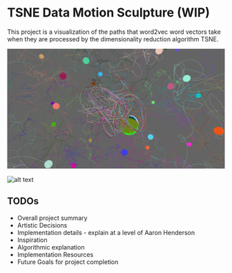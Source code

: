 #  TSNE Data Motion Sculpture (WIP)

This project is a visualization of the paths that word2vec word vectors take when they are processed by the dimensionality reduction algorithm TSNE.

![alt text](https://github.com/snosenzo/TSNE-MotionSculpture/blob/master/assets/centertsnefin.png "Center of visualization")

![alt text](https://github.com/snosenzo/TSNE-MotionSculpture/blob/master/assets/outv1smaller.gif "Exploring Animations")

## TODOs
 - Overall project summary
 - Artistic Decisions
 - Implementation details - explain at a level of Aaron Henderson
 - Inspiration
 - Algorithmic explanation
 - Implementation Resources
 - Future Goals for project completion
 

 
